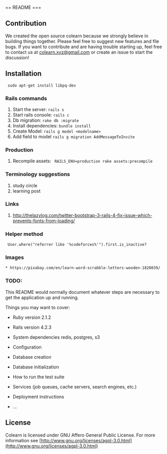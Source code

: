 == README ===

## Contribution ##
We created the open source colearn because we strongly believe in building things together.
Please feel free to suggest new features and file bugs. If you want to contribute and are having trouble starting up, feel free to contact us at colearn.xyz@gmail.com or create an issue to start the discussion!



## Installation ##

``` sudo apt-get install libpq-dev```

### Rails commands ###

1. Start the server: ``` rails s ```
2. Start rails console: ``` rails c ```
3. Db migration: ``` rake db :migrate ```
4. Install dependencies: ``` bundle install ```
5. Create Model: ``` rails g model <modelname> ```
6. Add field to model ``` rails g migration AddMessageToInvite ```


### Production ###
1. Recompile assets:
    ```  RAILS_ENV=production rake assets:precompile ```

### Terminology suggestions ###
1. study circle
2. learning post

### Links ###
1. http://thelazylog.com/twitter-bootstrap-3-rails-4-fix-issue-which-prevents-fonts-from-loading/

### Helper method ###
```  User.where("referrer like '%codeforces%'").first.is_inactive? ```


### Images ###
	* https://pixabay.com/en/learn-word-scrabble-letters-wooden-1820039/


### TODO:
This README would normally document whatever steps are necessary to get the
application up and running.

Things you may want to cover:

* Ruby version 2.1.2

* Rails version 4.2.3

* System dependencies redis, postgres, s3

* Configuration

* Database creation

* Database initialization

* How to run the test suite

* Services (job queues, cache servers, search engines, etc.)

* Deployment instructions

* ...



## License

Colearn is licensed under GNU Affero General Public License. For more information see [http://www.gnu.org/licenses/agpl-3.0.html](http://www.gnu.org/licenses/agpl-3.0.html)


